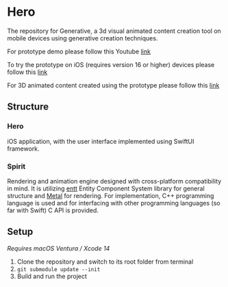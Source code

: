 # Hero

The repository for Generative, a 3d visual animated content creation tool on mobile devices using generative creation techniques.

For prototype demo please follow this Youtube [link](https://youtu.be/E0ktVodXODs)

To try the prototype on iOS (requires version 16 or higher) devices please follow this [link](https://testflight.apple.com/join/MWc3Axez)

For 3D animated content created using the prototype please follow this [link](https://www.instagram.com/g.e.n.e.r.a.t.i.v.e/)

## Structure

### Hero 
iOS application, with the user interface implemented using SwiftUI framework.

### Spirit 
Rendering and animation engine designed with cross-platform compatibility in mind. It is utilizing [entt](https://github.com/skypjack/entt) Entity Component System library for general structure and [Metal](https://developer.apple.com/metal/) for rendering. For implementation, C++ programming language is used and for interfacing with other programming languages (so far with Swift) C API is provided.

## Setup

_Requires macOS Ventura / Xcode 14_

1. Clone the repository and switch to its root folder from terminal
2. <code>git submodule update --init</code>
3. Build and run the project
